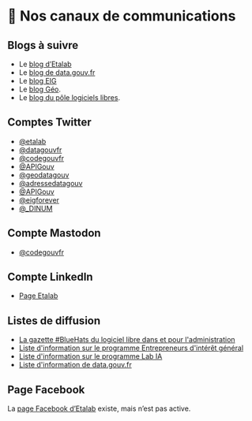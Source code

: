# 📣 Nos canaux de communications

## Blogs à suivre

- Le [blog d’Etalab](http://etalab.gouv.fr)
- Le [blog de data.gouv.fr](https://www.data.gouv.fr/fr/posts/)
- Le [blog EIG](https://entrepreneur-interet-general.etalab.gouv.fr/blog.html)
- Le [blog Géo](https://blog.geo.data.gouv.fr).
- Le [blog du pôle logiciels libres](https://communs.numerique.gouv.fr/blog).

## Comptes Twitter

- [@etalab](https://twitter.com/etalab)
- [@datagouvfr](https://twitter.com/datagouvfr)
- [@codegouvfr](https://twitter.com/codegouvfr)
- [@APIGouv](https://twitter.com/apigouv)
- [@geodatagouv](https://twitter.com/geodatagouv)
- [@adressedatagouv](https://twitter.com/adressedatagouv)
- [@APIGouv](https://twitter.com/APIGouv)
- [@eigforever](https://twitter.com/eigforever)
- [@\_DINUM](https://twitter.com/\_DINUM)

## Compte Mastodon

- [@codegouvfr](https://mastodon.social/@CodeGouvFr)

## Compte LinkedIn

- [Page Etalab](https://fr.linkedin.com/company/etalab)

## Listes de diffusion

- [La gazette #BlueHats du logiciel libre dans et pour l'administration](https://infolettres.etalab.gouv.fr/subscribe/bluehats@mail.etalab.studio)
- [Liste d'information sur le programme Entrepreneurs d'intérêt général](https://infolettres.etalab.gouv.fr/subscribe/entrepreneur-interet-general@mail.etalab.studio)
- [Liste d'information sur le programme Lab IA](https://infolettres.etalab.gouv.fr/subscribe/lab-ia@mail.etalab.studio)
- [Liste d'information de data.gouv.fr](https://infolettres.etalab.gouv.fr/subscribe/rn7y93le1)

## Page Facebook

La [page Facebook d’Etalab](https://www.facebook.com/etalab/) existe, mais n’est pas active.

